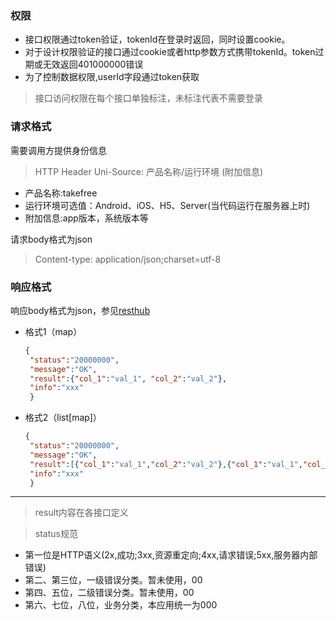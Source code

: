 ### 权限
* 接口权限通过token验证，tokenId在登录时返回，同时设置cookie。
* 对于设计权限验证的接口通过cookie或者http参数方式携带tokenId。token过期或无效返回401000000错误
* 为了控制数据权限,userId字段通过token获取

> 接口访问权限在每个接口单独标注，未标注代表不需要登录

### 请求格式
需要调用方提供身份信息
> HTTP Header 
> Uni-Source: 产品名称/运行环境 (附加信息)
* 产品名称:takefree
* 运行环境可选值：Android、iOS、H5、Server(当代码运行在服务器上时)
* 附加信息:app版本，系统版本等

请求body格式为json
> Content-type: application/json;charset=utf-8

### 响应格式
响应body格式为json，参见[resthub](http://wiki.qianbaoqm.com/pages/viewpage.action?pageId=14190569)
* 格式1（map）
    ```json
    {
     "status":"20000000",
     "message":"OK",
     "result":{"col_1":"val_1", "col_2":"val_2"},
     "info":"xxx"
     }
    ```
* 格式2（list[map]）
    ```json
    {
     "status":"20000000",
     "message":"OK",
     "result":[{"col_1":"val_1","col_2":"val_2"},{"col_1":"val_1","col_2":"val_2"}],
     "info":"xxx"
     }
    ```
***
> result内容在各接口定义

> status规范
* 第一位是HTTP语义(2x,成功;3xx,资源重定向;4xx,请求错误;5xx,服务器内部错误)
* 第二、第三位，一级错误分类。暂未使用，00
* 第四、五位，二级错误分类。暂未使用，00
* 第六、七位，八位，业务分类，本应用统一为000

